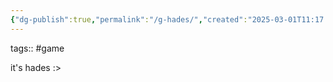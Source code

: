 ```yaml
---
{"dg-publish":true,"permalink":"/g-hades/","created":"2025-03-01T11:17:16.661-06:00","updated":"2025-03-01T11:17:35.713-06:00"}
---
```


tags:: #game

it's hades :>